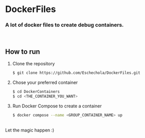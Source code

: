 # DockerFiles
<h3>A lot of docker files to create debug containers.</h3>

<br>

## How to run

1. Clone the repository
	```bash
	$ git clone https://github.com/Eschechola/DockerFiles.git
	```

2. Chose your preferred container
    ```bash
    $ cd DockerContainers
    $ cd <THE_CONTAINER_YOU_WANT>
    ```

3. Run Docker Compose to create a container
    ```bash
    $ docker compose --name <GROUP_CONTAINER_NAME> up
    ```
    
<br>
Let the magic happen :)
